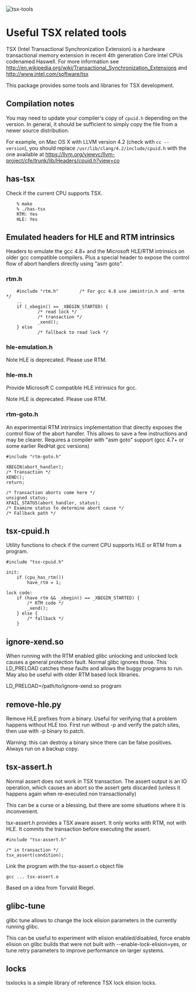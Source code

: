 ![tsx-tools](http://halobates.de/tsx-tools.png)

# Useful TSX related tools

TSX (Intel Transactional Synchronization Extension) is a hardware transactional memory extension in recent 4th generation Core Intel CPUs codenamed Haswell. For more information see http://en.wikipedia.org/wiki/Transactional_Synchronization_Extensions and http://www.intel.com/software/tsx

This package provides some tools and libraries for TSX development.

## Compilation notes

You may need to update your compiler's copy of `cpuid.h` depending on the version. In general, it should be sufficient to simply copy the file from a newer source distribution.

For example, on Mac OS X with LLVM version 4.2 (check with `cc --version`), you should replace `/usr/lib/clang/4.2/include/cpuid.h` with the one available at https://llvm.org/viewvc/llvm-project/cfe/trunk/lib/Headers/cpuid.h?view=co

## has-tsx

Check if the current CPU supports TSX.

        % make
        % ./has-tsx
        RTM: Yes
        HLE: Yes

## Emulated headers for HLE and RTM intrinsics

Headers to emulate the gcc 4.8+ and the Microsoft HLE/RTM intrinsics on
older gcc compatible compilers. Plus a special header to expose the control
flow of abort handlers directly using "asm goto".

### rtm.h
        
        #include "rtm.h"        /* For gcc 4.8 use immintrin.h and -mrtm */
        ..
        if (_xbegin() == _XBEGIN_STARTED) {
                /* read lock */
                /* transaction */
                _xend();
        } else 
                /* fallback to read lock */

### hle-emulation.h

Note HLE is deprecated. Please use RTM.

### hle-ms.h

Provide Microsoft C compatible HLE intrinsics for gcc.

Note HLE is deprecated. Please use RTM.

### rtm-goto.h

An experimential RTM intrinsics implementation that directly exposes the control
flow of the abort handler. This allows to save a few instructions and may be
clearer. Requires a compiler with "asm goto" support (gcc 4.7+ or some earlier
RedHat gcc versions)

	#include "rtm-goto.h"

	XBEGIN(abort_handler);
	/* Transaction */
	XEND();	
	return;

	/* Transaction aborts come here */
	unsigned status;
	XFAIL_STATUS(abort_handler, status);
	/* Examine status to determine abort cause */
	/* Fallback path */

## tsx-cpuid.h

Utility functions to check if the current CPU supports HLE or RTM from a program.

	#include "tsx-cpuid.h"

	init:
		if (cpu_has_rtm())
			have_rtm = 1;

	lock code:
		if (have_rtm && _xbegin() == _XBEGIN_STARTED) {
			/* RTM code */
			_xend();
		} else { 
			/* fallback */
		}

## ignore-xend.so

When running with the RTM enabled glibc unlocking and unlocked lock causes 
a general protection fault. Normal glibc ignores those.
This LD_PRELOAD catches these faults and allows the buggy programs to run.
May also be useful with older RTM based lock libraries.

LD_PRELOAD=/path/to/ignore-xend.so program 

## remove-hle.py

Remove HLE prefixes from a binary. Useful for verifying that a problem
happens without HLE too. First run without -p and verify the patch sites,
then use with -p binary to patch.

Warning: this can destroy a binary since there can be false positives.
Always run on a backup copy.

## tsx-assert.h

Normal assert does not work in TSX transaction. The assert output
is an IO operation, which causes an abort so the assert gets
discarded (unless it happens again when re-executed non transactionally)

This can be a curse or a blessing, but there are some situations
where it is inconvenient.
 
tsx-assert.h provides a TSX aware assert. It only works with RTM, not with HLE.
It commits the transaction before executing the assert.

	#include "tsx-assert.h"

	/* in transaction */
	tsx_assert(condition);

Link the program with the tsx-assert.o object file

	gcc ... tsx-assert.o

Based on a idea from Torvald Riegel.

## glibc-tune

glibc tune allows to change the lock elision parameters in the currently running glibc.

This can be useful to experiment with elision enabled/disabled, force enable
elision on glibc builds that were not built with --enable-lock-elision=yes, 
or tune retry parameters to improve performance on larger systems.

## locks

tsxlocks is a simple library of reference TSX lock elision locks.

